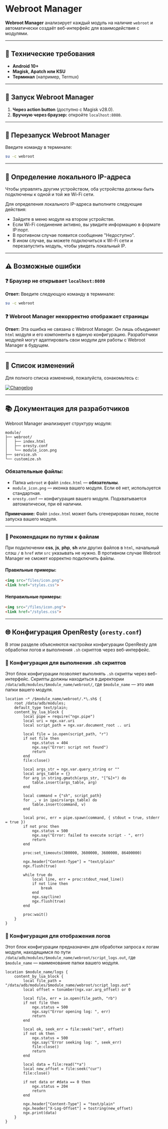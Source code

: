 # Webroot Manager

**Webroot Manager** анализирует каждый модуль на наличие `webroot` и автоматически создаёт веб-интерфейс для взаимодействия с модулями.

---

## 🚀 Технические требования

- **Android 10+**
- **Magisk, Apatch или KSU**
- **Терминал** (например, Termux)

---

## 🏁 Запуск Webroot Manager

1. **Через action button** (доступно с Magisk v28.0).
2. **Вручную через браузер:** откройте `localhost:8080`.

---

## 🔄 Перезапуск Webroot Manager

Введите команду в терминале:

```bash
su -c webroot
```

---

## 📍 Определение локального IP-адреса

Чтобы управлять другим устройством, оба устройства должны быть подключены к одной и той же Wi-Fi сети.

Для определения локального IP-адреса выполните следующие действия:

- Зайдите в меню модуля на втором устройстве.
- Если Wi-Fi соединение активно, вы увидите информацию в формате IP:порт.
- В противном случае появится сообщение "Недоступно".
- В ином случае, вы можете подключиться к Wi-Fi сети и перезапустить модуль, чтобы увидеть локальный IP.

---

## ⚠️ Возможные ошибки

### ❓ Браузер не открывает `localhost:8080`

**Ответ:** Введите следующую команду в терминале:
```bash
su -c webroot
```

### ❓ Webroot Manager некорректно отображает страницы

**Ответ:** Эта ошибка не связана с Webroot Manager. Он лишь объединяет `html` модуля и его компоненты в единую конфигурацию. Разработчики модулей могут адаптировать свои модули для работы с Webroot Manager в будущем.

---

## 📜 Список изменений

Для полного списка изменений, пожалуйста, ознакомьтесь с:

[![Changelog](https://img.shields.io/badge/📜-Changelog-blue)](changelog_ru.md)

---

## 📚 Документация для разработчиков

Webroot Manager анализирует структуру модуля:

```
module/
├── webroot/
│   ├── index.html
│   ├── oresty.conf
│   └── module_icon.png
├── service.sh
└── customize.sh
```

### Обязательные файлы:
- Папка `webroot` и файл `index.html` — **обязательны**.
- `module_icon.png` — иконка вашего модуля. Если её нет, используется стандартная.
- `oresty.conf` — конфигурация вашего модуля. Подхватывается автоматически, при её наличии.

**Примечание:** Файл `index.html` может быть сгенерирован позже, после запуска вашего модуля.

---

### 📑 Рекомендации по путям к файлам

При подключении **css**, **js**, **php**, **sh** или других файлов в `html`, начальный слэш `/` в `href` или `src` указывать не нужно. В противном случае Webroot Manager не сможет корректно подключить файлы.

#### Правильные примеры:
```html
<img src="files/icon.png">
<link href="styles.css">
```

#### Неправильные примеры:
```html
<img src="/files/icon.png">
<link href="/styles.css">
```

---

## 🌐 Конфигурация OpenResty (`oresty.conf`)

В этом разделе объясняются настройки конфигурации OpenResty для обработки логов и выполнения `.sh` скриптов через веб-интерфейс.

### 📝 Конфигурация для выполнения .sh скриптов

Этот блок конфигурации позволяет выполнять `.sh` скрипты через веб-интерфейс. Скрипты должны находиться в директории `/data/adb/modules/$module_name/webroot/`, где `$module_name` — это имя папки вашего модуля.

```nginx
location ~* /$module_name/webroot/.*\.sh$ {
    root /data/adb/modules;
    default_type text/plain;
    content_by_lua_block {
        local pipe = require("ngx.pipe")
        local uri = ngx.var.uri
        local script_path = ngx.var.document_root .. uri

        local file = io.open(script_path, "r")
        if not file then
            ngx.status = 404
            ngx.say("Error: script not found")
            return
        end
        file:close()

        local args_str = ngx.var.query_string or ""
        local args_table = {}
        for arg in string.gmatch(args_str, "[^&]+") do
            table.insert(args_table, arg)
        end

        local command = {"sh", script_path}
        for _, v in ipairs(args_table) do
            table.insert(command, v)
        end

        local proc, err = pipe.spawn(command, { stdout = true, stderr = true })
        if not proc then
            ngx.status = 500
            ngx.say("Error: failed to execute script - ", err)
            return
        end

        proc:set_timeouts(300000, 3600000, 3600000, 86400000)

        ngx.header["Content-Type"] = "text/plain"
        ngx.flush(true)

        while true do
            local line, err = proc:stdout_read_line()
            if not line then
                break
            end
            ngx.say(line)
            ngx.flush(true)
        end

        proc:wait()
    }
}
```

### 📜 Конфигурация для отображения логов

Этот блок конфигурации предназначен для обработки запроса к логам модуля, находящимся по пути `/data/adb/modules/$module_name/webroot/script_logs.out`, где `$module_name` — наименование папки вашего модуля.

```nginx
location $module_name/logs {
    content_by_lua_block {
        local file_path = "/data/adb/modules/$module_name/webroot/script_logs.out"
        local offset = tonumber(ngx.var.arg_offset) or 0

        local file, err = io.open(file_path, "rb")
        if not file then
            ngx.status = 500
            ngx.say("Error opening log: ", err)
            return
        end

        local ok, seek_err = file:seek("set", offset)
        if not ok then
            ngx.status = 500
            ngx.say("Error seeking log: ", seek_err)
            file:close()
            return
        end

        local data = file:read("*a")
        local new_offset = file:seek("cur")
        file:close()

        if not data or #data == 0 then
            ngx.status = 204
            return
        end

        ngx.header["Content-Type"] = "text/plain"
        ngx.header["X-Log-Offset"] = tostring(new_offset)
        ngx.print(data)
    }
}
```
